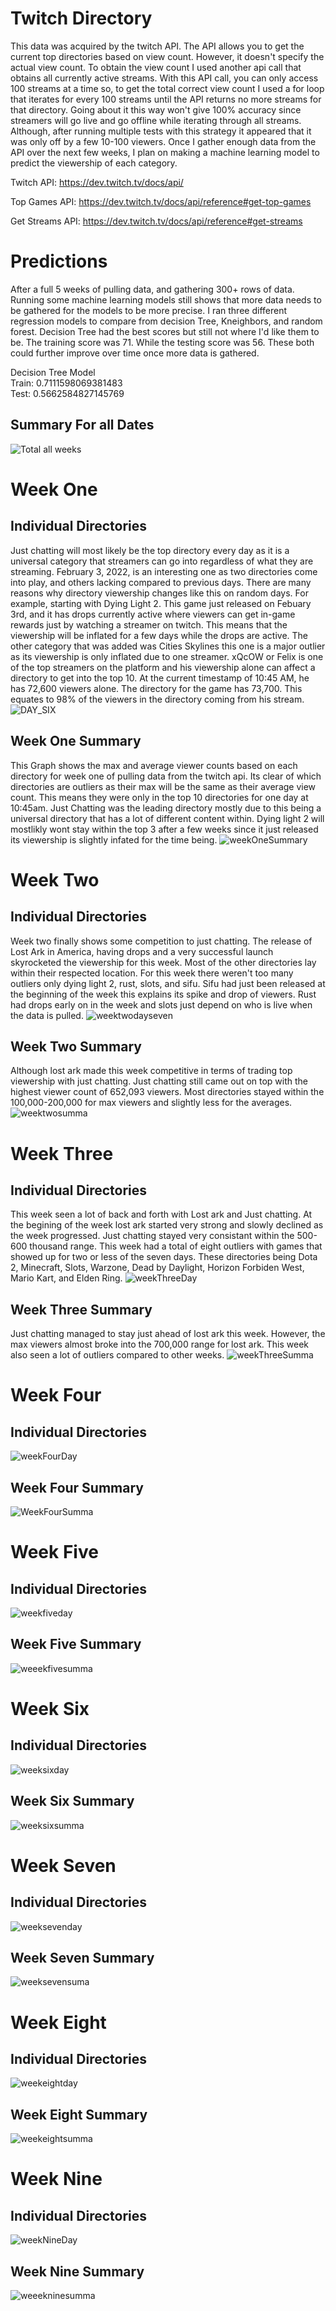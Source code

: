 # Twitch Directory
This data was acquired by the twitch API. The API allows you to get the current top directories based on view count. However, it doesn't specify the actual view count. To obtain the view count I used another api call that obtains all currently active streams. With this API call, you can only access 100 streams at a time so, to get the total correct view count I used a for loop that iterates for every 100 streams until the API returns no more streams for that directory. Going about it this way won't give 100% accuracy since streamers will go live and go offline while iterating through all streams. Although, after running multiple tests with this strategy it appeared that it was only off by a few 10-100 viewers. Once I gather enough data from the API over the next few weeks, I plan on making a machine learning model to predict the viewership of each category.

Twitch API: https://dev.twitch.tv/docs/api/


Top Games API: https://dev.twitch.tv/docs/api/reference#get-top-games


Get Streams API: https://dev.twitch.tv/docs/api/reference#get-streams

# Predictions
After a full 5 weeks of pulling data, and gathering 300+ rows of data. Running some machine learning models still shows that more data needs to be gathered for the models to be more precise. I ran three different regression models to compare from decision Tree, Kneighbors, and random forest. Decision Tree had the best scores but still not where I'd like them to be. The training score was 71. While the testing score was 56. These both could further improve over time once more data is gathered.

Decision Tree Model\
Train: 0.7111598069381483\
Test: 0.5662584827145769



## Summary For all Dates
![Total all weeks](https://user-images.githubusercontent.com/88803320/160289791-557fda0a-7677-4f01-9c44-a9e9b9ea0005.png)

# Week One
## Individual Directories
Just chatting will most likely be the top directory every day as it is a universal category that streamers can go into regardless of what they are streaming. February 3, 2022, is an interesting one as two directories come into play, and others lacking compared to previous days. There are many reasons why directory viewership changes like this on random days. For example, starting with Dying Light 2. This game just released on Febuary 3rd, and it has drops currently active where viewers can get in-game rewards just by watching a streamer on twitch. This means that the viewership will be inflated for a few days while the drops are active. The other category that was added was Cities Skylines this one is a major outlier as its viewership is only inflated due to one streamer. xQcOW or Felix is one of the top streamers on the platform and his viewership alone can affect a directory to get into the top 10. At the current timestamp of 10:45 AM, he has 72,600 viewers alone. The directory for the game has 73,700. This equates to 98% of the viewers in the directory coming from his stream. 
![DAY_SIX](https://user-images.githubusercontent.com/88803320/152650861-b6a4dd07-c6c3-455a-a794-4b7a9161f2ad.png)


## Week One Summary
This Graph shows the max and average viewer counts based on each directory for week one of pulling data from the twitch api. Its clear of which directories are outliers as their max will be the same as their average view count. This means they were only in the top 10 directories for one day at 10:45am. Just Chatting was the leading directory mostly due to this being a universal directory that has a lot of different content within. Dying light 2 will mostlikly wont stay within the top 3 after a few weeks since it just released its viewership is slightly infated for the time being. 
![weekOneSummary](https://user-images.githubusercontent.com/88803320/152651182-60dbac99-7d3e-411b-835b-1c3903379411.png)

# Week Two
## Individual Directories
Week two finally shows some competition to just chatting. The release of Lost Ark in America, having drops and a very successful launch skyrocketed the viewership for this week. Most of the other directories lay within their respected location. For this week there weren't too many outliers only dying light 2, rust, slots, and sifu. Sifu had just been released at the beginning of the week this explains its spike and drop of viewers. Rust had drops early on in the week and slots just depend on who is live when the data is pulled. 
![weektwodayseven](https://user-images.githubusercontent.com/88803320/153741041-dbec1b73-83b0-4887-a144-b7136d40c326.png)

## Week Two Summary
Although lost ark made this week competitive in terms of trading top viewership with just chatting. Just chatting still came out on top with the highest viewer count of 652,093 viewers. Most directories stayed within the 100,000-200,000 for max viewers and slightly less for the averages.  
![weektwosumma](https://user-images.githubusercontent.com/88803320/153741033-e6623afd-a70b-4965-a169-45f964810c70.png)


# Week Three
## Individual Directories 
This week seen a lot of back and forth with Lost ark and Just chatting. At the begining of the week lost ark started very strong and slowly declined as the week progressed. Just chatting stayed very consistant within the 500-600 thousand range. This week had a total of eight outliers with games that showed up for two or less of the seven days. These directories being Dota 2, Minecraft, Slots, Warzone, Dead by Daylight, Horizon Forbiden West, Mario Kart, and Elden Ring. 
![weekThreeDay](https://user-images.githubusercontent.com/88803320/154818265-86664a8c-c938-4599-9448-7ace676d0ad6.png)



## Week Three Summary
Just chatting managed to stay just ahead of lost ark this week. However, the max viewers almost broke into the 700,000 range for lost ark. This week also seen a lot of outliers compared to other weeks. 
![weekThreeSumma](https://user-images.githubusercontent.com/88803320/154818337-86e4147e-ddde-43c6-bc81-12d246a92c8a.png)



# Week Four
## Individual Directories
![weekFourDay](https://user-images.githubusercontent.com/88803320/155892959-730f3506-86c5-41ad-a406-9b7f65524ec2.png)


## Week Four Summary 
![WeekFourSumma](https://user-images.githubusercontent.com/88803320/155892960-6db443e5-2f41-4802-9b0a-1809122398a5.png)


# Week Five
## Individual Directories 
![weekfiveday](https://user-images.githubusercontent.com/88803320/156907615-bddc7b17-61fd-4736-9820-e17344eb334c.png)


## Week Five Summary
![weeekfivesumma](https://user-images.githubusercontent.com/88803320/156907614-306bc632-7201-4725-a4a8-019ef4979d1d.png)


# Week Six
## Individual Directories
![weeksixday](https://user-images.githubusercontent.com/88803320/158104160-40cc9675-28b5-41fd-bf1b-4bf4a9afadf0.png)


## Week Six Summary
![weeksixsumma](https://user-images.githubusercontent.com/88803320/158104162-c50a5a0c-6b6c-46c4-97ac-07b4a92fe57f.png)



# Week Seven 
## Individual Directories
![weeksevenday](https://user-images.githubusercontent.com/88803320/159190244-587400c3-9a24-4bdc-996d-afb1e244dd8f.png)



## Week Seven Summary
![weeksevensuma](https://user-images.githubusercontent.com/88803320/159190245-38bccdcc-e2fc-468b-acea-3680c2bb1695.png)



# Week Eight 
## Individual Directories
![weekeightday](https://user-images.githubusercontent.com/88803320/160289792-49ae4317-1926-455e-b39c-551476e2cf06.png)


## Week Eight Summary
![weekeightsumma](https://user-images.githubusercontent.com/88803320/160289793-d5c59a89-039e-43d5-9414-bbd1f2a5fffb.png)




# Week Nine
## Individual Directories
![weekNineDay](https://user-images.githubusercontent.com/88803320/160289865-21a1c3f2-409c-44cc-aa0e-b20abcfd292d.png)



## Week Nine Summary
![weeekninesumma](https://user-images.githubusercontent.com/88803320/160289863-21d75d1b-07b1-49fa-89ea-537befd8ce48.png)

